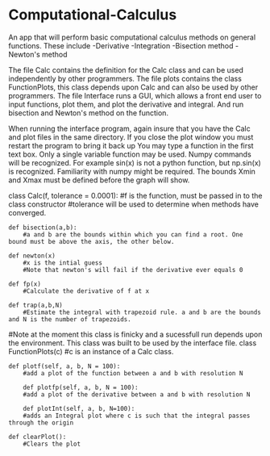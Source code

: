 # Computational-Calculus
An app that will perform basic computational calculus methods on general functions. These include
-Derivative
-Integration
-Bisection method
-Newton's method

The file Calc contains the definition for the Calc class and can be used independently by other programmers.
The file plots contains the class FunctionPlots, this class depends upon Calc and can also be used by other programmers.
The file Interface runs a GUI, which allows a front end user to input functions, plot them, and plot the derivative and integral. And run bisection and Newton's method on the function.


When running the interface program, again insure that you have the Calc and plot files in the same directory. 
If you close the plot window you must restart the program to bring it back up
You may type a function in the first text box. Only a single variable function may be used. Numpy commands will be recognized. For example sin(x) is not a python function, but np.sin(x) is recognized. Familiarity with numpy might be required.
The bounds Xmin and Xmax must be defined before the graph will show.

        	
class Calc(f, tolerance = 0.0001):
	#f is the function, must be passed in to the class constructor
	#tolerance will be used to determine when methods have converged.

	def bisection(a,b):
		#a and b are the bounds within which you can find a root. One bound must be above the axis, the other below.
	
	def newton(x)
		#x is the intial guess
		#Note that newton's will fail if the derivative ever equals 0

	def fp(x)
		#Calculate the derivative of f at x

	def trap(a,b,N)
		#Estimate the integral with trapezoid rule. a and b are the bounds and N is the number of trapezoids.


#Note at the moment this class is finicky and a sucessfull run depends upon the environment. This class was built to be used by the interface file.
class FunctionPlots(c)
	#c is an instance of a Calc class.

	def plotf(self, a, b, N = 100):
		#add a plot of the function between a and b with resolution N
        
    	def plotfp(self, a, b, N = 100):
		#add a plot of the derivative between a and b with resolution N
        
    	def plotInt(self, a, b, N=100):
		#adds an Integral plot where c is such that the integral passes through the origin

	def clearPlot():
		#Clears the plot
			
